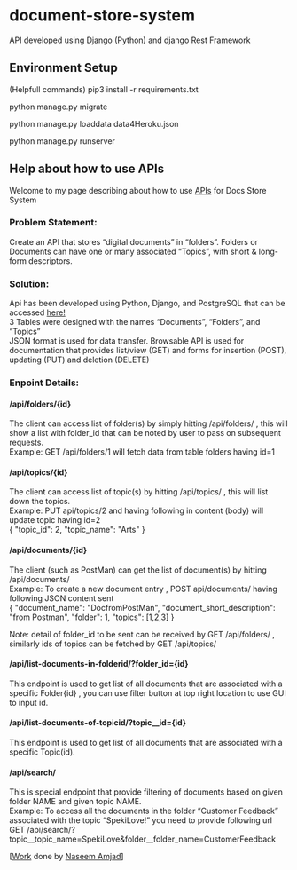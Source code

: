 # document-store-system
API developed using Django (Python) and django Rest Framework

## Environment Setup

(Helpfull commands)
pip3 install -r requirements.txt

python manage.py migrate

python manage.py loaddata data4Heroku.json

python manage.py runserver

Help about how to use APIs
--------------------------

Welcome to my page describing about how to use [APIs](/api/) for Docs Store System  

### Problem Statement:

Create an API that stores “digital documents” in “folders”. Folders or Documents can have one or many associated “Topics”, with short & long-form descriptors.  

### Solution:

Api has been developed using Python, Django, and PostgreSQL that can be accessed [here!](/api/)  
3 Tables were designed with the names “Documents”, “Folders”, and “Topics”  
JSON format is used for data transfer. Browsable API is used for documentation that provides list/view (GET) and forms for insertion (POST), updating (PUT) and deletion (DELETE)  

### Enpoint Details:

#### /api/folders/{id}

The client can access list of folder(s) by simply hitting /api/folders/ , this will show a list with folder\_id that can be noted by user to pass on subsequent requests.  
Example: GET /api/folders/1 will fetch data from table folders having id=1  

#### /api/topics/{id}

The client can access list of topic(s) by hitting /api/topics/ , this will list down the topics.  
Example: PUT api/topics/2 and having following in content (body) will update topic having id=2  
{ "topic\_id": 2, "topic\_name": "Arts" }  

#### /api/documents/{id}

The client (such as PostMan) can get the list of document(s) by hitting /api/documents/  
Example: To create a new document entry , POST api/documents/ having following JSON content sent  
{ "document\_name": "DocfromPostMan", "document\_short\_description": "from Postman", "folder": 1, "topics": \[1,2,3\] }  
  
Note: detail of folder\_id to be sent can be received by GET /api/folders/ , similarly ids of topics can be fetched by GET /api/topics/  

#### /api/list-documents-in-folderid/?folder\_id={id}

This endpoint is used to get list of all documents that are associated with a specific Folder{id} , you can use filter button at top right location to use GUI to input id.

#### /api/list-documents-of-topicid/?topic\_\_id={id}

This endpoint is used to get list of all documents that are associated with a specific Topic(id).

#### /api/search/

This is special endpoint that provide filtering of documents based on given folder NAME and given topic NAME.  
Example: To access all the documents in the folder “Customer Feedback” associated with the topic “SpekiLove!” you need to provide following url  
GET /api/search/?topic\_\_topic\_name=SpekiLove&folder\_\_folder\_name=CustomerFeedback  
  
\[[Work](/api/) done by [Naseem Amjad](https://courses.cognitiveclass.ai/certificates/ed7c8015c62a45abbfe85ffbf0f69762)\]
